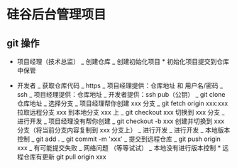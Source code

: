 # 硅谷后台管理项目

## git 操作

- 项目经理（技术总监）
  _ 创建仓库
  _ 创建初始化项目 \* 初始化项目提交到仓库中保管

- 开发者
  _ 获取仓库代码
  _ https
  _ 项目经理提供：仓库地址 和 用户名/密码
  _ ssh
  _ 项目经理提供：仓库地址
  _ 开发者提供：ssh pub（公钥）
  _ git clone 仓库地址
  _ 选择分支
  _ 项目经理帮你创建 xxx 分支
  _ git fetch origin xxx:xxx 拉取远程分支 xxx 到本地分支 xxx 上
  _ git checkout xxx 切换到 xxx 分支
  _ 进行开发
  _ 项目经理没有帮你创建
  _ git checkout -b xxx 创建并切换到 xxx 分支（将当前分支内容复制到 xxx 分支上）
  _ 进行开发
  _ 进行开发
  _ 本地版本控制
  _ git add .
  _ git commit -m 'xxx'
  _ 提交到远程仓库
  _ git push origin xxx
  _ 有可能提交失败
  _ 网络问题 （等等试试）
  _ 本地没有进行版本控制 \* 远程仓库有更新 git pull origin xxx
